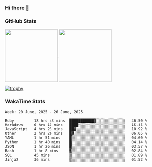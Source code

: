 ### Hi there 👋

### GitHub Stats

<a href="https://github.com/anuraghazra/github-readme-stats">
  <img align="center" height="170px" src="https://github-readme-stats.vercel.app/api/top-langs/?username=tksfjt1024&layout=compact&count_private=true&show_icons=true&show_icons=true&theme=graywhite" />
</a>
<a href="https://github.com/anuraghazra/github-readme-stats">
  <img align="center" height="170px" src="https://github-readme-stats.vercel.app/api?username=tksfjt1024&count_private=true&show_icons=true&show_icons=true&theme=graywhite" />
</a>

[![trophy](https://github-profile-trophy.vercel.app/?username=tksfjt1024)](https://github.com/ryo-ma/github-profile-trophy)

### WakaTime Stats

<!--START_SECTION:waka-->
```text
Week: 20 June, 2025 - 26 June, 2025

Ruby         18 hrs 43 mins  ███████████▓░░░░░░░░░░░░░   46.50 % 
Markdown     6 hrs 13 mins   ████░░░░░░░░░░░░░░░░░░░░░   15.45 % 
JavaScript   4 hrs 23 mins   ██▓░░░░░░░░░░░░░░░░░░░░░░   10.92 % 
Other        2 hrs 26 mins   █▓░░░░░░░░░░░░░░░░░░░░░░░   06.05 % 
YAML         1 hr 51 mins    █░░░░░░░░░░░░░░░░░░░░░░░░   04.60 % 
Python       1 hr 40 mins    █░░░░░░░░░░░░░░░░░░░░░░░░   04.14 % 
JSON         1 hr 26 mins    █░░░░░░░░░░░░░░░░░░░░░░░░   03.57 % 
Bash         1 hr 8 mins     ▓░░░░░░░░░░░░░░░░░░░░░░░░   02.84 % 
SQL          45 mins         ▒░░░░░░░░░░░░░░░░░░░░░░░░   01.89 % 
Jinja2       36 mins         ▒░░░░░░░░░░░░░░░░░░░░░░░░   01.52 % 
```
<!--END_SECTION:waka-->
